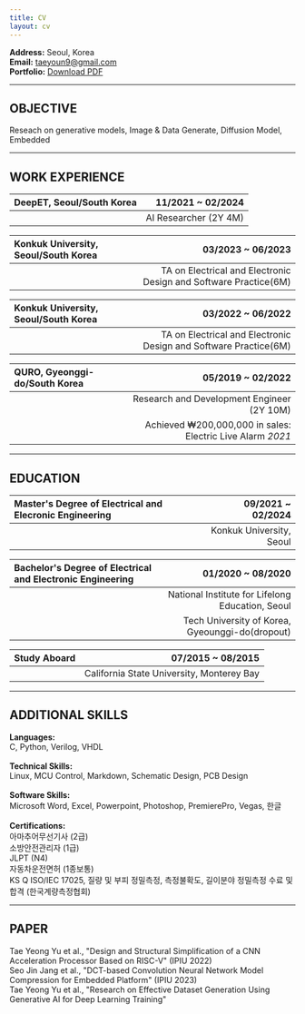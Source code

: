 ```yaml
---
title: CV
layout: cv
---
```


**Address:** Seoul, Korea   
**Email:** taeyoun9@gmail.com   
**Portfolio:** [Download PDF](portfolio.pdf)
   
---
   
## OBJECTIVE

Reseach on generative models, Image & Data Generate, Diffusion Model, Embedded
   
---
   
## WORK EXPERIENCE

|DeepET, Seoul/South Korea|11/2021 ~ 02/2024|
|:---|---:|
||AI Researcher (2Y 4M)|

|Konkuk University, Seoul/South Korea|03/2023 ~ 06/2023|
|:---|---:|
||TA on Electrical and Electronic Design and Software Practice(6M)|

|Konkuk University, Seoul/South Korea|03/2022 ~ 06/2022|
|:---|---:|
||TA on Electrical and Electronic Design and Software Practice(6M)|

|QURO, Gyeonggi-do/South Korea|05/2019 ~ 02/2022|
|:---|---:|
||Research and Development Engineer (2Y 10M)|
||Achieved ₩200,000,000 in sales: Electric Live Alarm *2021*|

---

## EDUCATION

|Master's Degree of Electrical and Elecronic Engineering|09/2021 ~ 02/2024|
|:---|---:|
||Konkuk University, Seoul|

|Bachelor's Degree of Electrical and Electronic Engineering|01/2020 ~ 08/2020|
|:---|---:|
||National Institute for Lifelong Education, Seoul|
||Tech University of Korea, Gyeounggi-do(dropout)|

|Study Aboard|07/2015 ~ 08/2015|
|:---|---:|
||California State University, Monterey Bay|

---

## ADDITIONAL SKILLS

**Languages:**<br>
C, Python, Verilog, VHDL<br><br>
**Technical Skills:**<br>
Linux, MCU Control, Markdown, Schematic Design, PCB Design<br><br>
**Software Skills:**<br>
Microsoft Word, Excel, Powerpoint, Photoshop, PremierePro, Vegas, 한글<br><br>
**Certifications:**<br>
아마추어무선기사 (2급) <br>
소방안전관리자 (1급)<br>
JLPT (N4)<br>
자동차운전면허 (1종보통)<br>
KS Q ISO/IEC 17025, 질량 및 부피 정밀측정, 측정불확도, 길이분야 정밀측정 수료 및 합격 (한국계량측정협회)<br>

---

## PAPER
Tae Yeong Yu et al., "Design and Structural Simplification of a CNN Acceleration Processor Based on RISC-V" (IPIU 2022)<br>
Seo Jin Jang et al., "DCT-based Convolution Neural Network Model Compression for Embedded Platform" (IPIU 2023)<br>
Tae Yeong Yu et al., "Research on Effective Dataset Generation Using Generative AI for Deep Learning Training"<br>